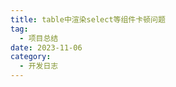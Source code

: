 ```yaml
---
title: table中渲染select等组件卡顿问题
tag:
  - 项目总结
date: 2023-11-06
category:
  - 开发日志
---
```


<TableTest/>
